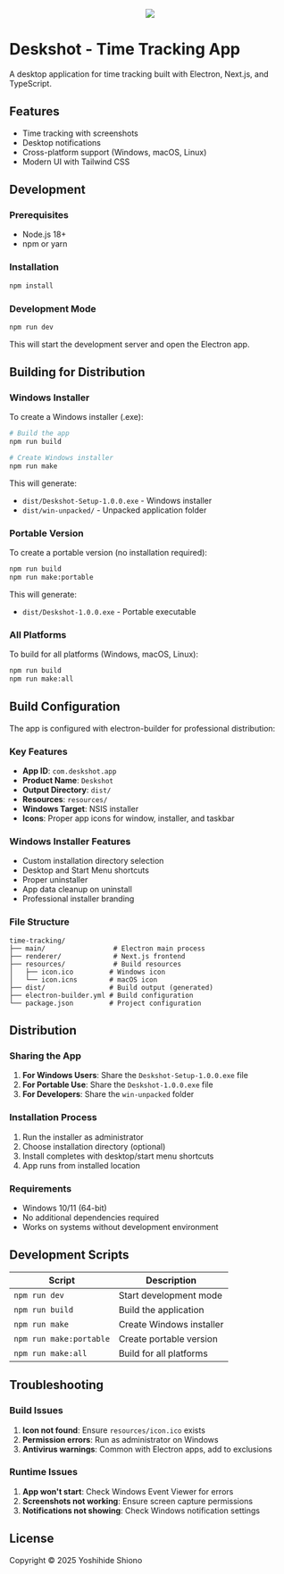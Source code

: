 <p align="center"><img src="https://i.imgur.com/a9QWW0v.png"></p>

# Deskshot - Time Tracking App

A desktop application for time tracking built with Electron, Next.js, and TypeScript.

## Features

- Time tracking with screenshots
- Desktop notifications
- Cross-platform support (Windows, macOS, Linux)
- Modern UI with Tailwind CSS

## Development

### Prerequisites

- Node.js 18+ 
- npm or yarn

### Installation

```bash
npm install
```

### Development Mode

```bash
npm run dev
```

This will start the development server and open the Electron app.

## Building for Distribution

### Windows Installer

To create a Windows installer (.exe):

```bash
# Build the app
npm run build

# Create Windows installer
npm run make
```

This will generate:
- `dist/Deskshot-Setup-1.0.0.exe` - Windows installer
- `dist/win-unpacked/` - Unpacked application folder

### Portable Version

To create a portable version (no installation required):

```bash
npm run build
npm run make:portable
```

This will generate:
- `dist/Deskshot-1.0.0.exe` - Portable executable

### All Platforms

To build for all platforms (Windows, macOS, Linux):

```bash
npm run build
npm run make:all
```

## Build Configuration

The app is configured with electron-builder for professional distribution:

### Key Features

- **App ID**: `com.deskshot.app`
- **Product Name**: `Deskshot`
- **Output Directory**: `dist/`
- **Resources**: `resources/`
- **Windows Target**: NSIS installer
- **Icons**: Proper app icons for window, installer, and taskbar

### Windows Installer Features

- Custom installation directory selection
- Desktop and Start Menu shortcuts
- Proper uninstaller
- App data cleanup on uninstall
- Professional installer branding

### File Structure

```
time-tracking/
├── main/                 # Electron main process
├── renderer/             # Next.js frontend
├── resources/            # Build resources
│   ├── icon.ico         # Windows icon
│   └── icon.icns        # macOS icon
├── dist/                # Build output (generated)
├── electron-builder.yml # Build configuration
└── package.json         # Project configuration
```

## Distribution

### Sharing the App

1. **For Windows Users**: Share the `Deskshot-Setup-1.0.0.exe` file
2. **For Portable Use**: Share the `Deskshot-1.0.0.exe` file
3. **For Developers**: Share the `win-unpacked` folder

### Installation Process

1. Run the installer as administrator
2. Choose installation directory (optional)
3. Install completes with desktop/start menu shortcuts
4. App runs from installed location

### Requirements

- Windows 10/11 (64-bit)
- No additional dependencies required
- Works on systems without development environment

## Development Scripts

| Script | Description |
|--------|-------------|
| `npm run dev` | Start development mode |
| `npm run build` | Build the application |
| `npm run make` | Create Windows installer |
| `npm run make:portable` | Create portable version |
| `npm run make:all` | Build for all platforms |

## Troubleshooting

### Build Issues

1. **Icon not found**: Ensure `resources/icon.ico` exists
2. **Permission errors**: Run as administrator on Windows
3. **Antivirus warnings**: Common with Electron apps, add to exclusions

### Runtime Issues

1. **App won't start**: Check Windows Event Viewer for errors
2. **Screenshots not working**: Ensure screen capture permissions
3. **Notifications not showing**: Check Windows notification settings

## License

Copyright © 2025 Yoshihide Shiono
